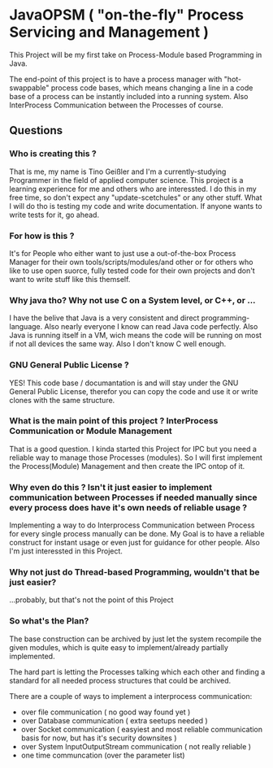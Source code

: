# JavaOPSM ( "on-the-fly" Process Servicing and Management )
This Project will be my first take on Process-Module based Programming in Java.

The end-point of this project is to have a process manager with "hot-swappable" process code bases, which means changing a line in a code base of a process can be instantly included into a running system. Also InterProcess Communication between the Processes of course.

## Questions

### Who is creating this ?
That is me, my name is Tino Geißler and I'm a currently-studying Programmer in the field of applied computer science.
This project is a learning experience for me and others who are interessted. 
I do this in my free time, so don't expect any "update-scetchules" or any other stuff. What I will do tho is testing my code and write documentation. If anyone wants to write tests for it, go ahead.

### For how is this ?
It's for People who either want to just use a out-of-the-box Process Manager for their own tools/scripts/modules/and other or for others who like to use open suorce, fully tested code for their own projects and don't want to write stuff like this themself.

### Why java tho? Why not use C on a System level, or C++, or ...
I have the belive that Java is a very consistent and direct programming-language. Also nearly everyone I know can read Java code perfectly. Also Java is running itself in a VM, wich means the code will be running on most if not all devices the same way. Also I don't know C well enough. 

### GNU General Public License ? 
YES! This code base / documantation is and will stay under the GNU General Public License, therefor you can copy the code and use it or write clones with the same structure.

### What is the main point of this project ? InterProcess Communication or Module Management
That is a good question. I kinda started this Project for IPC but you need a reliable way to manage those Processes (modules). So I will first implement the Process(Module) Management and then create the IPC ontop of it.

### Why even do this ? Isn't it just easier to implement communication between Processes if needed manually since every process does have it's own needs of reliable usage ?
Implementing a way to do Interprocess Communication between Process for every single process manually can be done. My Goal is to have a reliable construct for instant usage or even just for guidance for other people. Also I'm just interessted in this Project.  

### Why not just do Thread-based Programming, wouldn't that be just easier?
...probably, but that's not the point of this Project

### So what's the Plan? 

The base construction can be archived by just let the system recompile the given modules, which is quite easy to implement/already partially implemented. 

The hard part is letting the Processes talking which each other and finding a standard for all needed process structures that could be archived. 

There are a couple of ways to implement a interprocess communication:

 - over file communication ( no good way found yet )
 - over Database communication ( extra seetups needed )
 - over Socket communication ( easyiest and most reliable communication basis for now, but has it's security downsites )
 - over System InputOutputStream communication ( not really reliable )
 - one time communcation (over the parameter list)
